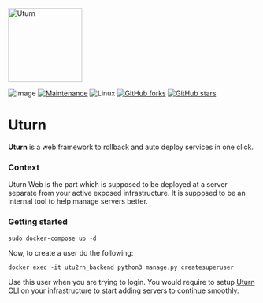 <img src="https://encrypted-tbn0.gstatic.com/images?q=tbn:ANd9GcSnANZz2V7ZWIsbyjtJzH4zw2B-LQObn06ziQ&usqp=CAU" height=150 alt="Uturn"/>
  

![image](https://img.shields.io/badge/Release-0.0.1-orange?style=for-the-badge&logo=appveyor)
[![Maintenance](https://img.shields.io/badge/Maintained%3F-yes-green.svg?style=for-the-badge&logo=appveyor)](https://github.com/UturnOSS/uturn-web/graphs/commit-activity)
![Linux](https://img.shields.io/badge/For-Linux-green?style=for-the-badge&logo=appveyor)
[![GitHub forks](https://img.shields.io/github/forks/UturnOSS/Uturn-web.svg?style=social&label=Fork&maxAge=2592000)](https://GitHub.com/Naereen/StrapDown.js/network/)
[![GitHub stars](https://img.shields.io/github/stars/UturnOSS/Uturn-web.svg?style=social&label=Star&maxAge=2592000)](https://GitHub.com/Naereen/StrapDown.js/stargazers/)


# Uturn
**Uturn** is a web framework to rollback and auto deploy services in one click.

### Context
Uturn Web is the part which is supposed to be deployed at a server separate from your active exposed infrastructure. It is supposed to be an internal tool to help manage servers better.

### Getting started
```
sudo docker-compose up -d
```

Now, to create a user do the following:

```
docker exec -it utu2rn_backend python3 manage.py createsuperuser
```

Use this user when you are trying to login. You would require to setup [Uturn CLI](https://github.com/UturnOSS/Uturn-CLI) on your infrastructure to start adding servers to continue smoothly.
